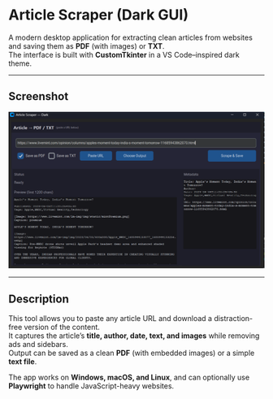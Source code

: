 # Article Scraper (Dark GUI)

A modern desktop application for extracting clean articles from websites and saving them as **PDF** (with images) or **TXT**.  
The interface is built with **CustomTkinter** in a VS Code–inspired dark theme.

---

##  Screenshot

<p align="center">
  <img src="images/gui.png" alt="Article Scraper GUI" width="700"/>
</p>

---

## Description

This tool allows you to paste any article URL and download a distraction-free version of the content.  
It captures the article’s **title, author, date, text, and images** while removing ads and sidebars.  
Output can be saved as a clean **PDF** (with embedded images) or a simple **text file**.  

The app works on **Windows, macOS, and Linux**, and can optionally use **Playwright** to handle JavaScript-heavy websites.

